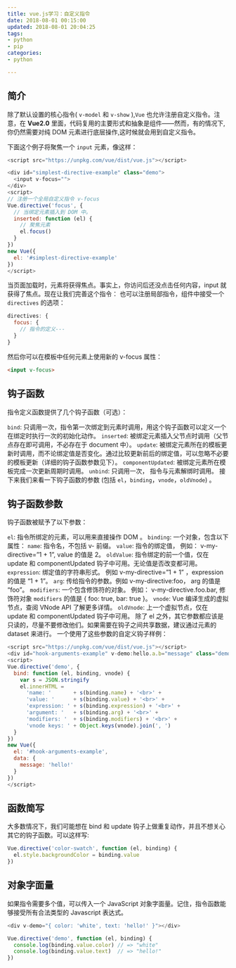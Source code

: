 ```yaml
---
title: vue.js学习：自定义指令
date: 2018-08-01 00:15:00
updated: 2018-08-01 20:04:25
tags: 
- python
- pip
categories: 
- python

---
```

## 简介
除了默认设置的核心指令( `v-model` 和 `v-show` ),`Vue` 也允许注册自定义指令。注意，在 **Vue2.0** 里面，代码复用的主要形式和抽象是组件——然而，有的情况下,你仍然需要对纯 DOM 元素进行底层操作,这时候就会用到自定义指令。

下面这个例子将聚焦一个 `input` 元素，像这样：
<!--more-->

```javascript
<script src="https://unpkg.com/vue/dist/vue.js"></script>

<div id="simplest-directive-example" class="demo">
  <input v-focus="">
</div>
<script>
// 注册一个全局自定义指令 v-focus
Vue.directive('focus', {
  // 当绑定元素插入到 DOM 中。
  inserted: function (el) {
    // 聚焦元素
    el.focus()
  }
})
new Vue({
  el: '#simplest-directive-example'
})
</script>
```
当页面加载时，元素将获得焦点。事实上，你访问后还没点击任何内容，input 就获得了焦点。现在让我们完善这个指令：
也可以注册局部指令，组件中接受一个 `directives` 的选项：

```javascript
directives: {
  focus: {
    // 指令的定义---
  }
}
```
然后你可以在模板中任何元素上使用新的 v-focus 属性：

```html
<input v-focus>
```
## 钩子函数
指令定义函数提供了几个钩子函数（可选）：

`bind`: 只调用一次，指令第一次绑定到元素时调用，用这个钩子函数可以定义一个在绑定时执行一次的初始化动作。
`inserted`: 被绑定元素插入父节点时调用（父节点存在即可调用，不必存在于 document 中）。
`update`: 被绑定元素所在的模板更新时调用，而不论绑定值是否变化。通过比较更新前后的绑定值，可以忽略不必要的模板更新（详细的钩子函数参数见下）。
`componentUpdated`: 被绑定元素所在模板完成一次更新周期时调用。
`unbind`: 只调用一次， 指令与元素解绑时调用。
接下来我们来看一下钩子函数的参数 (包括 `el`，`binding`，`vnode`，`oldVnode`) 。

## 钩子函数参数
钩子函数被赋予了以下参数：

`el`: 指令所绑定的元素，可以用来直接操作 DOM 。
`binding`: 一个对象，包含以下属性：
`name`: 指令名，不包括 v- 前缀。
`value`: 指令的绑定值， 例如： v-my-directive=”1 + 1”, value 的值是 2。
`oldValue`: 指令绑定的前一个值，仅在 update 和 componentUpdated 钩子中可用。无论值是否改变都可用。
`expression`: 绑定值的字符串形式。 例如 v-my-directive=”1 + 1” ，expression 的值是 “1 + 1”。
`arg`: 传给指令的参数。例如 v-my-directive:foo， arg 的值是 “foo”。
`modifiers`: 一个包含修饰符的对象。 例如： v-my-directive.foo.bar, 修饰符对象 `modifiers` 的值是 { foo: true, bar: true }。
`vnode`: Vue 编译生成的虚拟节点，查阅 VNode API 了解更多详情。
`oldVnode`: 上一个虚拟节点，仅在 update 和 componentUpdated 钩子中可用。
除了 el 之外，其它参数都应该是只读的，尽量不要修改他们。如果需要在钩子之间共享数据，建议通过元素的 dataset 来进行。
一个使用了这些参数的自定义钩子样例：
```javascript
<script src="https://unpkg.com/vue/dist/vue.js"></script>
<div id="hook-arguments-example" v-demo:hello.a.b="message" class="demo"></div>
<script>
Vue.directive('demo', {
  bind: function (el, binding, vnode) {
    var s = JSON.stringify
    el.innerHTML =
      'name: '       + s(binding.name) + '<br>' +
      'value: '      + s(binding.value) + '<br>' +
      'expression: ' + s(binding.expression) + '<br>' +
      'argument: '   + s(binding.arg) + '<br>' +
      'modifiers: '  + s(binding.modifiers) + '<br>' +
      'vnode keys: ' + Object.keys(vnode).join(', ')
  }
})
new Vue({
  el: '#hook-arguments-example',
  data: {
    message: 'hello!'
  }
})
</script>
```
## 函数简写
大多数情况下，我们可能想在 bind 和 update 钩子上做重复动作，并且不想关心其它的钩子函数。可以这样写:

```javascript
Vue.directive('color-swatch', function (el, binding) {
  el.style.backgroundColor = binding.value
})
```
## 对象字面量
如果指令需要多个值，可以传入一个 JavaScript 对象字面量。记住，指令函数能够接受所有合法类型的 Javascript 表达式。
```javascript
<div v-demo="{ color: 'white', text: 'hello!' }"></div>

Vue.directive('demo', function (el, binding) {
  console.log(binding.value.color) // => "white"
  console.log(binding.value.text)  // => "hello!"
})
```